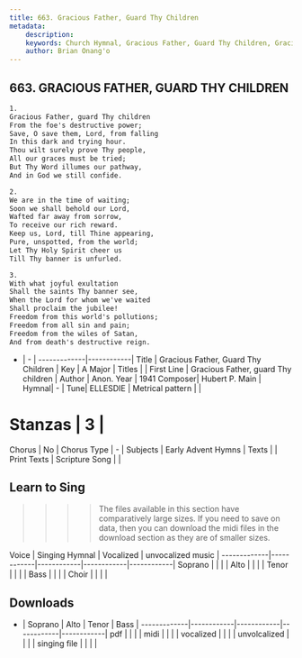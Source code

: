 ```yaml
---
title: 663. Gracious Father, Guard Thy Children
metadata:
    description: 
    keywords: Church Hymnal, Gracious Father, Guard Thy Children, Gracious Father, guard Thy children, 
    author: Brian Onang'o
---
```



## 663. GRACIOUS FATHER, GUARD THY CHILDREN

```txt
1.
Gracious Father, guard Thy children 
From the foe's destructive power; 
Save, O save them, Lord, from falling 
In this dark and trying hour. 
Thou wilt surely prove Thy people, 
All our graces must be tried; 
But Thy Word illumes our pathway, 
And in God we still confide. 

2.
We are in the time of waiting; 
Soon we shall behold our Lord, 
Wafted far away from sorrow, 
To receive our rich reward. 
Keep us, Lord, till Thine appearing, 
Pure, unspotted, from the world; 
Let Thy Holy Spirit cheer us 
Till Thy banner is unfurled. 

3.
With what joyful exultation 
Shall the saints Thy banner see, 
When the Lord for whom we've waited 
Shall proclaim the jubilee! 
Freedom from this world's pollutions; 
Freedom from all sin and pain; 
Freedom from the wiles of Satan, 
And from death's destructive reign.
```

- |   -  |
-------------|------------|
Title | Gracious Father, Guard Thy Children |
Key | A Major |
Titles |  |
First Line | Gracious Father, guard Thy children |
Author | Anon.
Year | 1941
Composer| Hubert P. Main |
Hymnal|  - |
Tune| ELLESDIE |
Metrical pattern | |
# Stanzas | 3 |
Chorus | No |
Chorus Type | - |
Subjects | Early Advent Hymns |
Texts |  |
Print Texts | 
Scripture Song |  |
  
## Learn to Sing

>>>> The files available in this section have comparatively large sizes. If you need to save on data, then you can download the midi files in the download section as they are of smaller sizes.

Voice |  Singing Hymnal | Vocalized | unvocalized music |
-------------|------------|------------|------------|------------|
Soprano | | | |
Alto | | | |
Tenor | | | |
Bass | | | |
Choir | | | |

## Downloads

- |  Soprano | Alto | Tenor | Bass |
-------------|------------|------------|------------|------------|
pdf | | | |
midi | | | |
vocalized | | | |
unvolcalized | | | |
singing file | | | |
  